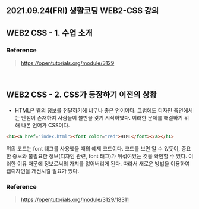 ## 2021.09.24(FRI) 생활코딩 WEB2-CSS 강의

## WEB2 CSS - 1. 수업 소개
### Reference
> https://opentutorials.org/module/3129

<br>

## WEB2 CSS - 2. CSS가 등장하기 이전의 상황

- HTML은 웹의 정보를 전달하기에 너무나 좋은 언어이다. 그럼에도 디자인 측면에서는 단점이 존재하여 사람들이 불만을 갖기 시작하였다.
  이러한 문제를 해결하기 위해 나온 언어가 CSS이다.

```HTML
<h1><a href="index.html"><font color="red">HTML</font></a></h1>
```
위의 코드는 font 태그를 사용했을 때의 예제 코드이다. 코드를 보면 알 수 있듯이, 중요한 중보와 불필요한 정보(디자인 관련, font 태그)가 뒤섞여있는 것을 확인할 수 있다. 이러한 이유 때문에 정보로써의 가치를 잃어버리게 된다. 따라서 새로운 방법을 이용하여 웹디자인을 개선시킬 필요가 있다.

### Reference
> https://opentutorials.org/module/3129/18311